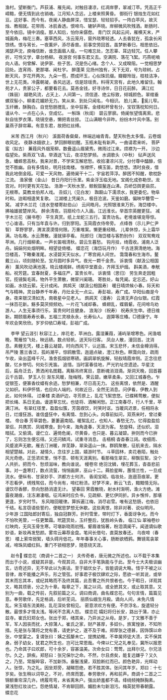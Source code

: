 <!-- { "loadSidebar": true } -->
渔村。望断衡门。芦荻浦、雁先闻。对触目凄凉，红凋岸蓼，翠减汀苹。凭高正千嶂黯，便无情到此也销魂。江月知人念远，上楼来照黄昏。 
御街行
银烛生花如红豆。这好事、而今有。夜阑人静曲屏深，惜宝瑟、轻轻招手。一阵白苹风，故灭烛、教相就。花带雨、冰肌香透。恨啼鸟、辘轳声晓。岸柳微风吹残酒。断肠时、至今依旧。镜中消瘦。那人知后，怕你来僝僽。 
青门饮
风起云间，雁横天末，严城画角，梅花三奏。塞草西风，冻云笼月，窗外晓寒轻透。人去香犹在，孤衾长闲馀绣。恨与宵长，一夜薰炉，添尽香兽。前事空劳回首。虽梦断春归，相思依旧。湘瑟声沈，庾梅信断，谁念画眉人瘦。一句难忘处，怎忍辜、耳边轻咒。任人攀折，可怜又学，章台杨柳。 
夜游宫
何事东君又去。空满院、落花飞絮。巧燕呢喃向人语。何曾解、说伊家、些子苦。况是伤心绪。念个人、又成暌阻。一觉相思梦回处。连宵雨、更那堪、闻杜宇。 
醉蓬莱
见扬州独有，天下无双，号为琼树。占断天风，岁花开两次。九朵一苞，攒成环玉，心似珠玑缀。瓣瓣玲珑，枝枝洁净，世上无花类。冷露朝凝，香风远送，信是琼瑶贵。料得天宫有，此地久难留住。翰苑才人，贵家公子，都要看花去。莫吝金钱，好寻诗伴，日日花前醉。 
满江红（姝丽）
越艳风流，占天上、人间第一。须信道、绝尘标致，倾城颜色。翠绾垂螺双髻小，柳柔花媚娇无力。笑从来、到处只闻名，今相识。 
脸儿美，奚儿窄。玉纤嫩，酥胸白。自觉愁肠搅乱，坐中狂客。金缕和杯曾有分，宝钗落枕知何日。谩从今、一点在心头，空成忆。 
一斛珠（秋闺）
碧云寥廓。倚阑怅望情离索。悲秋自怯罗衣薄。晓镜空悬，懒把青丝掠。 
江山满眼今非昨。纷纷木叶风中落。别巢燕子辞帘幕。有意东君，故把红丝缚。 

　
米芾
西江月（秋兴）
溪面荷香粲粲，林端远岫青青。楚天秋色太多情。云卷烟收风定。 
夜静冰娥欲上，梦回醉眼初醒。玉瓶未耻有新声。一曲请君来听。 
菩萨蛮（拟古）
蒹葭风外烟笼柳。数叠遥山眉黛秀。微雨过江来。烦襟为一开。 
沙边临望处。紫燕双飞语。举酒送飞云，夜凉愁梦频。 
水调歌头（中秋）
砧声送风急，蟠蟀思高秋。我来对景，不学宋玉解悲愁。收拾凄凉兴况，分付尊中醽醁，倍觉不胜幽。自有多情处，明月挂南楼。 
怅襟怀，横玉笛，韵悠悠。清时良夜，借我此地倒金瓯。可爱一天风物，遍倚阑干十二，宇宙若萍浮。醉困不知醒，欹枕卧江流。 
渔家傲（金山）
昔日丹阳行乐里。紫金浮玉临无地。宝阁化成弥勒世。龙宫对。时时更有天花坠。 
浩渺一天秋水至，鲸鲵鼓鬣连山沸。员峤岱舆更赑屃。无根蒂。莫教龙伯邦人戏。 
丑奴儿（见白发）
踟蹰山下濡须水，我更委佗。物阜时和。迨暇相逢笑复歌。 
江湖楼上凭阑久，极目沧波。天鉴如磨。偏映华簪雪一窝。 
减字木兰花（涟水登楼寄赵伯山）
云间皓月。光照银淮来万折。海岱楼中。拂袖雄披楚岸风。 
醉余清夜。羽扇纶巾人入画。江远淮长。举首宗英醒更狂。 
减字木兰花（展书卷）
平生真赏。纸上龙蛇三五行。富贵功名。老境谁堪宠辱惊。 
寸心谁语。只有当年袁与许。归到寥阳。玉简霞衣侍帝旁。 
点绛唇（示儿尹仁尹智）
莘野寥寥，渭滨漠漠情何限。万重堆案。懒更重经眼。 
儿辈休惊，头上霜华满。功名晚。水云萧散。漫就驿亭看。 
阮郎归（海岱楼与客酌别作）
双双鸳鸯戏苹洲。几行烟柳柔。一声长笛咽清秋。碧云生暮愁。 
钩月挂，绮霞收。浦南人泛舟。娟娟何处烟明眸。相望徒倚楼。 
蝶恋花（海岱玩月作）
千古涟漪清绝地。海岱楼高，下瞰秦淮尾。水浸碧天天似水。广寒宫阙人间世。 
霭霭春和生海市。鳌戴三山，顷刻随轮至。宝月圆时多异气。夜光一颗千金贵。 
诉衷情（献汲公相国寿）
薰风吹动满池莲。晓云楼阁鲜。绣阁华堂嘉会，齐拜玉炉烟。 
斟美酒，奉觥船。祝芳筵。宜春耐夏，多福庄严，富贵长年。 
诉衷情（思归）
劳生奔走因粗官。揽镜鬓毛斑。物外平生萧散，微宦兴阑珊。 
寄胜处，每凭阑。定忘还。好山如画，水绕云萦。无计成闲。 
鹧鸪天（献汲公相国寿）
暖日晴烘候小春。际天和气与精神。灵台静养千年寿，丹灶全无一点尘。 
寿彭祖，寿广成。华阳仙裔是今身。夜来银汉清如洗，南极星中见老人。 
鹧鸪天（漫寿）
云液无声白似银。红霞一抹百花新。觞多莫厌频频劝。一片花飞减却春。 
蜂翅乱，蝶眉颦。花间啼鸟劝游人。人生无事须行乐，富贵何时且健身。 
浪淘沙（祝寿）
祝寿庆生申。德日维新。期颐眉寿寿长春。五福三灵禄永永，长寿仙人。 
遐算等庄椿。□德康宁。年年欢会笑欣欣。岁岁仰依□寿域，彭祖广成。 

　
李甲
望云涯引
秋容江上，岸花老，苹洲白。露湿蒹葭，浦屿渐增寒色。闲渔唱晚，鹜雁惊飞处，映远碛。数点轻帆，送天际归客。 
凤台人散，漫回首。沈消息。素鲤无凭，楼上暮云凝碧。时向西风下，认远笛。宋玉悲怀，未信金樽消得。 
吊严陵
蕙兰香泛，孤屿潮平，惊鸥散雪。迤逦点破，澄江秋色。瞑霭向敛，疏雨乍收，染出蓝峰千尺。渔舍孤烟锁寒碛。画鹢翠帆旋解，轻舣晴霞岸侧。正念往悲酸，忆乡惨切。何处引羌笛。 
追惜。当时富春佳地，严光钓址空遗迹。华星沈后，扁舟泛去，萧洒闲名图籍。离觞吊终寓目，意断魂消泪滴。渐洞天晚，回首暮云千古碧。 
梦玉人引
渐东风暖，陇梅残，霁云碧。嫩草柔条，又回江城春色。乍促银签，便篆香纹蜡有余迹。愁梦相兼，尽日高无力。 
这些离恨，依然是、酒醒又如织。料伊怀情，也应向人端的。何故近日，全然无消息。问伊看，伊教人到此，如何休得。 
过秦楼
卖酒炉边，寻芳原上，乱花飞絮悠悠。已蝶稀莺散，便拟把长绳、系日无由。谩道草忘忧。也徒将、酒解闲愁。正江南春尽，行人千里，苹满汀洲。 
有翠红径里，盈盈似簇，芳茵禊饮，时笑时讴。当暖风迟景，任相将永日，烂熳狂游。谁信盛狂中，有离情、忽到心头。向尊前拟问，双燕来时，曾过秦楼。 
帝台春
芳草碧色，萋萋遍南陌。暖絮乱红，也知人、春愁无力。忆得盈盈拾翠侣，共携赏、凤城寒食。到今来，海角逢春，天涯为客。 
愁旋释。还似织。泪暗拭。又偷滴。谩伫立、遍倚危阑，尽黄昏，也只是、暮云凝碧。拚则而今已拚了，忘则怎生便忘得。又还问鳞鸿，试重寻消息。 
击梧桐
杳杳春江阔。收细雨、风蹙波声无歇。雁去汀洲暖，岸芜静，翠染遥山一抹。群鸥聚散，征航来去，隔水相望楚越。对此，凝情久，念往岁上国，嬉游时节。 
斗草园林，卖花巷陌，触处风光奇绝。正恁浓欢里，悄不意、顿有天涯离别。看那梅生翠实，柳飘狂絮，没个人共折。把而今、愁烦滋味，教向谁说。 
幔卷帘
绝羽沈鳞，埋花葬玉，杳杳悲前事。对一盏寒灯，数点流萤，悄悄画屏，巫山十二。蕣脸星眸，蕙情兰性，一旦成流水。便纵有、甘泉妙手、洪都方士何济。 
香闺宝砌。临妆处，迤逦苔痕翠。更不忍看伊，绣残鸳侣，而今尚有，啼红粉渍。好梦不来，断云飞去，黯黯情无际。谩饮尽香醪，奈向愁肠消遣无计。 
望春回
霁霞散晓，射水村渐明，渔火方绝。滩露夜潮痕，注冻濑凄咽。征鸿来时应负书，见疏柳、更忆伊同折。异乡憔悴，那堪更逢，岁穷时节。 
东风暗回暖律。算拆遍江梅，消尽岩雪。唯有这愁肠，也依旧千结。私言窃语些誓约，便眠思梦想无休歇。这些离恨，除非对著、说似明月。 
少年游
江国陆郎封寄后，独自冠群芳。折时雪里，带时灯下，香面讶争光。而今不怕吹羌管，一任更繁霜。玳筵赏处，玉纤整后，犹胜岭头香。 
临江仙
翠袖卷纱红映肉，无风玉骨生寒。可堪新晓雨初残。颦眉谁恼著，粉泪滴阑干。闻道谪仙歌妙语，新妆再发愁颜。雾帘云幕荐金盘。笔间长借句，直莫放春还。 
乌夜啼（春思）
楼上萦帘弱絮，墙头碍月低花。年年春事关心事，肠断欲栖鸦。舞镜鸾衾翠减，啼珠凤蜡红斜。重门不锁相思梦，随意绕天涯。 

　
赵令
蝶恋花（商调十二首之一）
夫传奇者，唐元微之所述也。以不载于本集而出于小说，或疑其非是。今观其词，自非大手笔孰能与于此。至今士大夫极谈幽玄，访奇述异，无不举此以为美话。至于娼优女子，皆能调说大略。惜乎不被之以音律，故不能播之声乐，形之管弦。好事君子极饮肆欢之际，愿欲一听其说，或举其末而忘其本，或纪其略而不及终其篇，此吾曹之所共恨者也。今于暇日，详观其文，略其烦亵，分之为十章。每章之下，属之以词。或全摭其文，或止取其意。又别为一曲，载之传前，先叙前篇之义。调曰商调，曲名蝶恋花。句句言情，篇篇见意。奉劳歌伴，先定格调，后听芜词。 
丽质仙娥生月殿。谪向人间，未免凡情乱。宋玉墙东流美盼。乱花深处曾相见。 
密意浓欢方有便。不奈浮名，旋遣轻分散。最恨多才情太浅。等闲不念离人怨。 
蝶恋花
孀妇将归长安，路出于蒲，亦止兹寺。崔氏妇郑女也。张出于郑，绪其亲，乃异派之从母。是岁，丁文雅不善于军，军人因丧而扰，大掠蒲人。崔氏之家，财产甚厚，多奴仆。旅寓惶骇，不知所措。先是张与蒲将之党有善，请吏护之，遂不及于难。郑厚张之德甚，因饰馔以命张，中堂宴之。复谓张曰：姨之孤嫠未亡，提携幼稚。不幸属师徒大溃，实不保其身。弱子幼女，犹君之所生也，岂可比常恩哉。今俾以仁兄之礼奉见，冀所以报恩也。乃命其子曰欢郎，可十余岁，容甚温美。次命女曰：莺莺，出拜尔兄。尔兄活尔。久之，辞疾。郑怒曰：张兄保尔之命。不然，尔且虏矣，能复远嫌乎？又久之，乃至。常服晬容，不加新饰。垂鬟浅黛，双脸断红而已。颜色艳异，光辉动人。张惊，为之礼。因坐郑旁，凝睇怨绝，若不胜其体。张问其年岁。郑曰：十七岁矣。张生稍以词导之，不对，终席而罢。奉劳歌伴，再和前声。商调十二首之二 
锦额重帘深几许。绣履弯弯，未省离朱户。强出娇羞都不语。绛绡频掩酥胸素。 
黛浅愁红妆淡伫。怨绝情凝，不肯聊回顾。媚脸未匀新泪污。梅英犹带春朝露。 
蝶恋花
